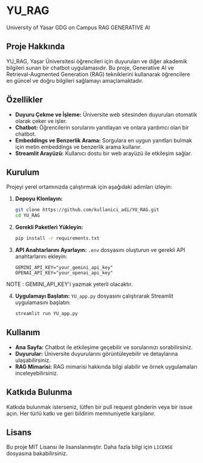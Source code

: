 # YU_RAG

University of Yasar GDG on Campus RAG GENERATIVE AI

## Proje Hakkında

YU_RAG, Yaşar Üniversitesi öğrencileri için duyuruları ve diğer akademik bilgileri sunan bir chatbot uygulamasıdır. Bu proje, Generative AI ve Retrieval-Augmented Generation (RAG) tekniklerini kullanarak öğrencilere en güncel ve doğru bilgileri sağlamayı amaçlamaktadır.

## Özellikler

- **Duyuru Çekme ve İşleme:** Üniversite web sitesinden duyuruları otomatik olarak çeker ve işler.
- **Chatbot:** Öğrencilerin sorularını yanıtlayan ve onlara yardımcı olan bir chatbot.
- **Embeddings ve Benzerlik Arama:** Sorgulara en uygun yanıtları bulmak için metin embeddings ve benzerlik arama kullanır.
- **Streamlit Arayüzü:** Kullanıcı dostu bir web arayüzü ile etkileşim sağlar.

## Kurulum

Projeyi yerel ortamınızda çalıştırmak için aşağıdaki adımları izleyin:

1. **Depoyu Klonlayın:**
    ```sh
    git clone https://github.com/kullanici_adi/YU_RAG.git
    cd YU_RAG
    ```

2. **Gerekli Paketleri Yükleyin:**
    ```sh
    pip install -r requirements.txt
    ```

3. **API Anahtarlarını Ayarlayın:**
    `.env` dosyasını oluşturun ve gerekli API anahtarlarını ekleyin:
    ```env
    GEMINI_API_KEY="your_gemini_api_key"
    OPENAI_API_KEY="your_openai_api_key"
    ```

NOTE : GEMINI_API_KEY'i yazmak yeterli olacaktır.

4. **Uygulamayı Başlatın:**
    `YU_app.py` dosyasını çalıştırarak Streamlit uygulamasını başlatın:
    ```sh
    streamlit run YU_app.py
    ```

## Kullanım

- **Ana Sayfa:** Chatbot ile etkileşime geçebilir ve sorularınızı sorabilirsiniz.
- **Duyurular:** Üniversite duyurularını görüntüleyebilir ve detaylarına ulaşabilirsiniz.
- **RAG Mimarisi:** RAG mimarisi hakkında bilgi alabilir ve örnek uygulamaları inceleyebilirsiniz.

## Katkıda Bulunma

Katkıda bulunmak isterseniz, lütfen bir pull request gönderin veya bir issue açın. Her türlü katkı ve geri bildirim memnuniyetle karşılanır.

## Lisans

Bu proje MIT Lisansı ile lisanslanmıştır. Daha fazla bilgi için `LICENSE` dosyasına bakabilirsiniz.
